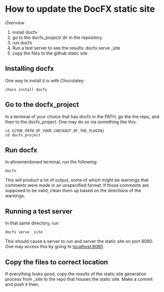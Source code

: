 # How to update the DocFX static site
*Overview*
1) install docfx
2) go to the docfx_project/ dir in the repository
3) run docfx
4) Run a test server to see the results: docfx serve \_site 
5) copy the files to the github static site


## Installing docfx

One way to install it is with Chocolatey:
```
choco install docfx
```

## Go to the docfx_project
In a terminal of your choice that has docfx in the PATH, go the the repo, and then to the 
docfx_project. One may do so via something like this:
```
cd ${THE_PATH_OF_YOUR_CHECKOUT_OF_THE_PLUGIN}
cd docfx_project
```

## Run docfx
In aforementioned terminal, run the following:
```
docfx
```
This will product a lot of output, some of which might be warnings that comments were made in an unspecified format.
If those comments are supposed to be valid, clean them up based on the directions of the warnings.

## Running a test server 
In that same directory, run 
```
docfx serve _site
```
This should cause a server to run and server the static site on port 8080.
One may access this by going to [localhost:8080](http://localhost:8080)

## Copy the files to correct location

If everything looks good, copy the results of the static site generation process from \_site to the repo that houses 
the static site. Make a commit and push it then.
